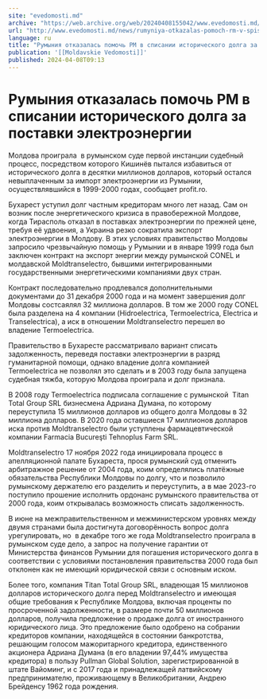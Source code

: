```yaml
---
site: "evedomosti.md"
archive: "https://web.archive.org/web/20240408155042/www.evedomosti.md/news/rumyniya-otkazalas-pomoch-rm-v-spisanii-istoricheskogo-dolga"
url: "http://www.evedomosti.md/news/rumyniya-otkazalas-pomoch-rm-v-spisanii-istoricheskogo-dolga"
language: ru
title: "Румыния отказалась помочь РМ в списании исторического долга за поставки электроэнергии"
publication: '[[Moldavskie Vedomosti]]'
published: 2024-04-08T09:13
---
```


# Румыния отказалась помочь РМ в списании исторического долга за поставки электроэнергии

Молдова проиграла  в румынском суде первой инстанции судебный процесс, посредством которого Кишинёв пытался избавиться от исторического долга в десятки миллионов долларов, который остался невыплаченным за импорт электроэнергии из Румынии, осуществлявшийся в 1999-2000 годах, сообщает profit.ro.

Бухарест уступил долг частным кредиторам много лет назад. Сам он возник после энергетического кризиса в правобережной Молдове, когда Тирасполь отказал в поставках электроэнергии по прежней цене, требуя её удвоения, а Украина резко сократила экспорт электроэнергии в Молдову. В этих условиях правительство Молдовы запросило чрезвычайную помощь у Румынии и в январе 1999 года был заключен контракт на экспорт энергии между румынской CONEL и молдавской Moldtranselectro, бывшими интегрированными государственными энергетическими компаниями двух стран.

Контракт последовательно продлевался дополнительными документами до 31 декабря 2000 года и на момент завершения долг Молдовы состсаялял 32 миллиона долларов. В том же 2000 году CONEL была разделена на 4 компании (Hidroelectrica, Termoelectrica, Electrica и Transelectrica), а иск в отношении Moldtranselectro перешел во владение Termoelectrica.

Правительство в Бухаресте рассматривало вариант списать задолженность, переведя поставки электроэнергии в разряд гуманитарной помощи, однако владение долга компанией Termoelectrica не позволял это сделать и в 2003 году была запущена судебная тяжба, которую Молдова проиграла и долг признала.

В 2008 году Termoelectrica подписала соглашение с румынской  Titan Total Group SRL бизнесмена Адриана Думана, по которому переуступила 15 миллионов долларов из общего долга Молдовы в 32 миллиона долларов. В 2020 года оставшиеся 17 миллионов долларов иска против Moldtranselectro были уступлены фармацевтической компании Farmacia Bucureşti Tehnoplus Farm SRL.

Moldtranselectro 17 ноября 2022 года инициировала процесс в апелляционной палате Бухареста, прося румынский суд отменить арбитражное решение от 2004 года, коим определялись платёжные обязательства Республики Молдовы по долгу, что и позволило румынскому держателю его разделить и переуступить, а в мае 2023-го поступило прошение исполнить ордонанс румынского правительства от 2000 года, коим открывалась возможность списать задолженность.

В июне на межправительственном и межминистерском уровнях между двумя странами была достигнута договорённость вопрос долга урегулировать, но  в декабре того же года Moldtranselectro проиграла в румынском суде дело, а запрос на получение гарантии от Министерства финансов Румынии для погашения исторического долга в соответствии с условиями постановления правительства 2000 года был отклонен как не имеющий юридической связи с основным иском.

Более того, компания Titan Total Group SRL, владеющая 15 миллионов долларов исторического долга перед Moldtranselectro и имеющая общие требования к Республике Молдова, включая проценты по просроченной задолженности, в размере почти 50 миллионов долларов, получила предложение о продаже долга от иностранного юридического лица. Это предложение было одобрено на собрании кредиторов компании, находящейся в состоянии банкротства, решающим голосом мажоритарного кредитора, единственного акционера Адриана Думана (в его владении 97,44% имущества кредитора) в пользу Pullman Global Solution, зарегистрированной в штате Вайоминг, и с 2017 года и принадлежащей латвийскому предпринимателю, проживающему в Великобритании, Андрею Брейденсу 1962 года рождения.